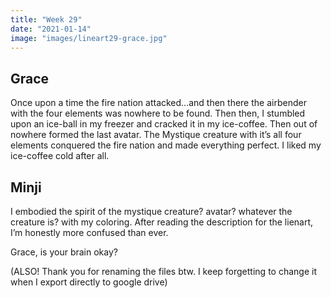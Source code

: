 ```yaml
---
title: "Week 29"
date: "2021-01-14"
image: "images/lineart29-grace.jpg"
---
```


## Grace
Once upon a time the fire nation attacked...and then there the airbender with the four elements was nowhere to be found. Then then, I stumbled upon an ice-ball in my freezer and cracked it in my ice-coffee. Then out of nowhere formed the last avatar. The Mystique creature with it’s all four elements conquered the fire nation and made everything perfect. I liked my ice-coffee cold after all. 


## Minji
I embodied the spirit of the mystique creature? avatar? whatever the creature is? with my coloring. After reading the description for the lienart, I’m honestly more confused than ever.

Grace, is your brain okay?

(ALSO! Thank you for renaming the files btw. I keep forgetting to change it when I export directly to google drive)
